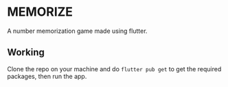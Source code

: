 # MEMORIZE

A number memorization game made using flutter.

## Working

Clone the repo on your machine and do `flutter pub get` to get the required packages, then run the app.
